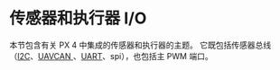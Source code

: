 # 传感器和执行器 I/O

本节包含有关 PX 4 中集成的传感器和执行器的主题。 它既包括传感器总线（[I2C](../sensor_bus/i2c.md)、[UAVCAN ](../uavcan/README.md)、[UART](../uart/README.md)、spi），也包括主 PWM 端口。